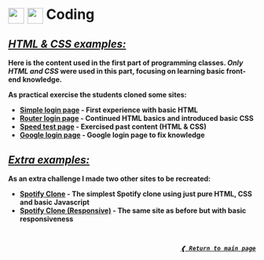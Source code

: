 <h1>
  <img height="32px" align="center" src="https://cdn.jsdelivr.net/gh/devicons/devicon/icons/html5/html5-original.svg"/>
  <img height="32px" align="center" src="https://cdn.jsdelivr.net/gh/devicons/devicon/icons/css3/css3-original.svg"/>
  <b>Coding<b>
</h1>

## [**_HTML & CSS examples:_**](#html--css-examples)

Here is the content used in the **first part** of programming classes.
**_Only HTML and CSS_** were used in this part, focusing on learning basic
front-end knowledge.

As practical exercise the students cloned some sites:

- [**Simple login page**] - First experience with basic HTML
- [**Router login page**] - Continued HTML basics and introduced basic CSS
- [**Speed test page**] - Exercised past content (HTML & CSS)
- [**Google login page**] - Google login page to fix knowledge

## [**_Extra examples:_**](#extra-examples)

As an extra challenge I made two other sites to be recreated:

- [**Spotify Clone**] - The simplest Spotify clone using just pure HTML, CSS and
basic Javascript
- [**Spotify Clone (Responsive)**] - The same site as before but with basic
responsiveness

<br>

<div align="right">

[**_`❰ Return to main page`_**](https://github.com/dreisss/iespes)

<div>

[**Simple login page**]: https://dreisss.github.io/iespes/coding/html-css/class01/login-page
[**Router login page**]: https://dreisss.github.io/iespes/coding/html-css/class02/router-login
[**Speed test page**]: https://dreisss.github.io/iespes/coding/html-css/class03/speed-page
[**Google login page**]: https://dreisss.github.io/iespes/coding/html-css/class04/google-login
[**Spotify Clone**]: https://dreisss.github.io/iespes/coding/extra/spotify
[**Spotify Clone (Responsive)**]: https://dreisss.github.io/iespes/coding/extra/spotify
